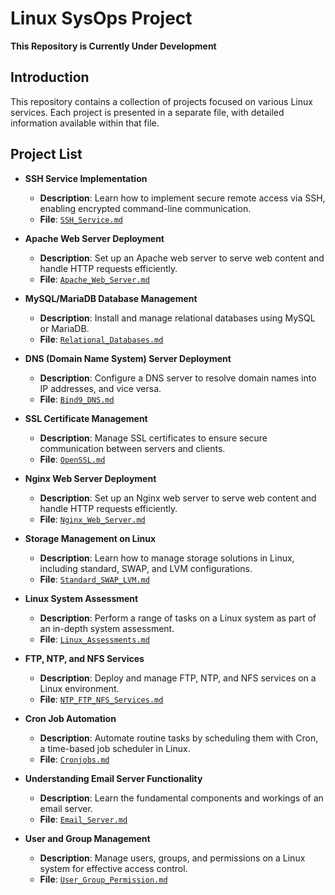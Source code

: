 # Linux SysOps Project

**This Repository is Currently Under Development**

## Introduction

This repository contains a collection of projects focused on various Linux services. Each project is presented in a separate file, with detailed information available within that file.

## Project List

- **SSH Service Implementation**
  - **Description**: Learn how to implement secure remote access via SSH, enabling encrypted command-line communication.
  - **File**: [`SSH_Service.md`](SSH_Service.md)

- **Apache Web Server Deployment**
   - **Description**: Set up an Apache web server to serve web content and handle HTTP requests efficiently.
   - **File**: [`Apache_Web_Server.md`](Apache_Web_Server.md)

- **MySQL/MariaDB Database Management**
   - **Description**: Install and manage relational databases using MySQL or MariaDB.
   - **File**: [`Relational_Databases.md`](Relational_Databases.md)

- **DNS (Domain Name System) Server Deployment**
   - **Description**: Configure a DNS server to resolve domain names into IP addresses, and vice versa.
   - **File**: [`Bind9_DNS.md`](Bind9_DNS.md)

- **SSL Certificate Management**
   - **Description**: Manage SSL certificates to ensure secure communication between servers and clients.
   - **File**: [`OpenSSL.md`](OpenSSL.md)

- **Nginx Web Server Deployment**
   - **Description**: Set up an Nginx web server to serve web content and handle HTTP requests efficiently.
   - **File**: [`Nginx_Web_Server.md`](Nginx_Web_Server.md)

- **Storage Management on Linux**
   - **Description**: Learn how to manage storage solutions in Linux, including standard, SWAP, and LVM configurations.
   - **File**: [`Standard_SWAP_LVM.md`](Standard_SWAP_LVM.md)

- **Linux System Assessment**
   - **Description**: Perform a range of tasks on a Linux system as part of an in-depth system assessment.
   - **File**: [`Linux_Assessments.md`](Linux_Assessments.md)

- **FTP, NTP, and NFS Services**
   - **Description**: Deploy and manage FTP, NTP, and NFS services on a Linux environment.
   - **File**: [`NTP_FTP_NFS_Services.md`](NTP_FTP_NFS_Services.md)

- **Cron Job Automation**
   - **Description**: Automate routine tasks by scheduling them with Cron, a time-based job scheduler in Linux.
   - **File**: [`Cronjobs.md`](Cronjobs.md)

- **Understanding Email Server Functionality**
   - **Description**: Learn the fundamental components and workings of an email server.
   - **File**: [`Email_Server.md`](Email_Server.md)

- **User and Group Management**
   - **Description**: Manage users, groups, and permissions on a Linux system for effective access control.
   - **File**: [`User_Group_Permission.md`](User_Group_Permission.md)

<!--
- **Web Application Deployment Project (PHP, Python, Node.js, Java)**
   - **Description**: Explore the deployment of web applications built with PHP, Python, Node.js, and Java, focusing on different hosting platforms and deployment strategies.
   - **File**: [`Web_App_Deployment_Project.md`](Web_App_Deployment_Project.md)
-->
